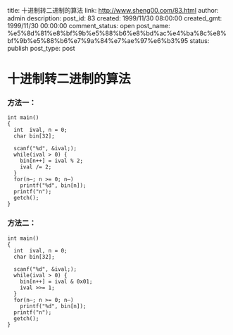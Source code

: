 title: 十进制转二进制的算法
link: http://www.sheng00.com/83.html
author: admin
description: 
post_id: 83
created: 1999/11/30 08:00:00
created_gmt: 1999/11/30 00:00:00
comment_status: open
post_name: %e5%8d%81%e8%bf%9b%e5%88%b6%e8%bd%ac%e4%ba%8c%e8%bf%9b%e5%88%b6%e7%9a%84%e7%ae%97%e6%b3%95
status: publish
post_type: post

# 十进制转二进制的算法

### 方法一：
    
    
    int main() 
    { 
      int  ival, n = 0; 
      char bin[32];
    
      scanf("%d", &ival;); 
      while(ival > 0) { 
        bin[n++] = ival % 2; 
        ival /= 2; 
      } 
      for(n–; n >= 0; n–) 
        printf("%d", bin[n]); 
      printf("n");
      getch();
    }

### 方法二：
    
    
    int main() 
    { 
      int  ival, n = 0; 
      char bin[32];
    
      scanf("%d", &ival;); 
      while(ival > 0) { 
        bin[n++] = ival & 0x01; 
        ival >>= 1; 
      } 
      for(n–; n >= 0; n–) 
        printf("%d", bin[n]); 
      printf("n");
      getch();
    }